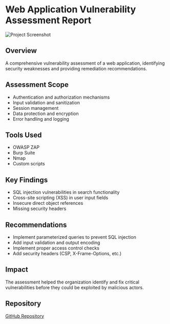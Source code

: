 # Web Application Vulnerability Assessment Report

![Project Screenshot](../images/project2.png)

## Overview
A comprehensive vulnerability assessment of a web application, identifying security weaknesses and providing remediation recommendations.

## Assessment Scope
- Authentication and authorization mechanisms
- Input validation and sanitization
- Session management
- Data protection and encryption
- Error handling and logging

## Tools Used
- OWASP ZAP
- Burp Suite
- Nmap
- Custom scripts

## Key Findings
- SQL injection vulnerabilities in search functionality
- Cross-site scripting (XSS) in user input fields
- Insecure direct object references
- Missing security headers

## Recommendations
- Implement parameterized queries to prevent SQL injection
- Add input validation and output encoding
- Implement proper access control checks
- Add security headers (CSP, X-Frame-Options, etc.)

## Impact
The assessment helped the organization identify and fix critical vulnerabilities before they could be exploited by malicious actors.

## Repository
[GitHub Repository](https://github.com/Duncan-Maganga/FUTURE_CS_001)

